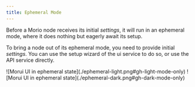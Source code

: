 ```yaml
---
title: Ephemeral Mode
---
```


Before a Morio node receives its initial _settings_, it will run in an ephemeral
mode, where it does nothing but eagerly await its setup.

To bring a node out of its ephemeral mode, you need to provide initial
_settings_.
You can use the setup wizard of the ui service to do so, or use the API service
directly.

<WithCaption caption="Screenshot of the Morio UI in ephemeral mode">
![Morui UI in ephemeral state](./ephemeral-light.png#gh-light-mode-only)
![Morui UI in ephemeral state](./ephemeral-dark.png#gh-dark-mode-only)
</WithCaption>
